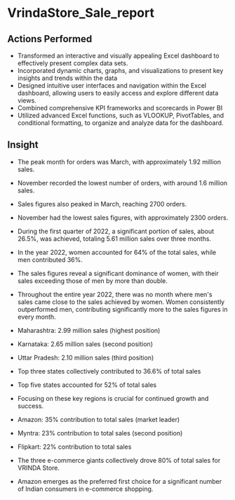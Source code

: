 # VrindaStore_Sale_report


## Actions Performed

- Transformed an interactive and visually appealing Excel dashboard to effectively present complex data sets.
- Incorporated dynamic charts, graphs, and visualizations to present key insights and trends within the data
- Designed intuitive user interfaces and navigation within the Excel dashboard, allowing users to easily access and explore different data views.
- Combined comprehensive KPI frameworks and scorecards in Power BI
- Utilized advanced Excel functions, such as VLOOKUP, PivotTables, and conditional formatting, to organize and analyze data for the dashboard.

## Insight

- The peak month for orders was March, with approximately 1.92 million sales.
- November recorded the lowest number of orders, with around 1.6 million sales.
- Sales figures also peaked in March, reaching 2700 orders.
- November had the lowest sales figures, with approximately 2300 orders.
- During the first quarter of 2022, a significant portion of sales, about 26.5%, was achieved, totaling 5.61 million sales over three months.

- In the year 2022, women accounted for 64% of the total sales, while men contributed 36%.
- The sales figures reveal a significant dominance of women, with their sales exceeding those of men by more than double.
- Throughout the entire year 2022, there was no month where men's sales came close to the sales achieved by women. Women consistently outperformed men, contributing significantly more to the sales figures in every month.

- Maharashtra: 2.99 million sales (highest position)
- Karnataka: 2.65 million sales (second position)
- Uttar Pradesh: 2.10 million sales (third position)
- Top three states collectively contributed to 36.6% of total sales
- Top five states accounted for 52% of total sales
- Focusing on these key regions is crucial for continued growth and success.

- Amazon: 35% contribution to total sales (market leader)
- Myntra: 23% contribution to total sales (second position)
- Flipkart: 22% contribution to total sales
- The three e-commerce giants collectively drove 80% of total sales for VRINDA Store.
- Amazon emerges as the preferred first choice for a significant number of Indian consumers in e-commerce shopping.
